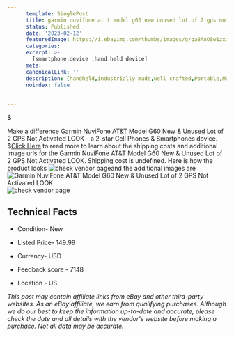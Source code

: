 ```yaml
---
      template: SinglePost
      title: garmin nuvifone at t model g60 new unused lot of 2 gps not activated look
      status: Published
      date: '2023-02-12'
      featuredImage: https://i.ebayimg.com/thumbs/images/g/ga8AAOSw1zxi3K9G/s-l225.jpg
      categories: 
      excerpt: >-
        [smartphone,device ,hand held device]
      meta:
      canonicalLink: ''
      description: [handheld,industrially made,well crafted,Portable,Mobile,Compact,Convenient,Lightweight,Maneuverable,Man-portable,Miniature,Carriable,Hand-held,Light,Holdable,Transportable,Mobile device,Pocket-sized,On-the-go,Wireless,Cordless,Compact size,Convenient size, smartphone,device ,hand held device]
      noindex: false
      
        
---
```

$

Make a difference Garmin NuviFone AT&T Model G60 New &  Unused Lot of 2 GPS Not Activated LOOK - a 2-star Cell Phones & Smartphones device.
$[Click Here](https://www.ebay.com/itm/265793922395?hash=item3de28d655b%3Ag%3Aga8AAOSw1zxi3K9G&mkevt=1&mkcid=1&mkrid=711-53200-19255-0&campid=%253CePNCampaignId%253E&customid=%253CreferenceId%253E&toolid=10049) to read more to learn about the shipping costs and additional image urls for the Garmin NuviFone AT&T Model G60 New &  Unused Lot of 2 GPS Not Activated LOOK. Shipping cost is undefined. Here is how the product looks ![check vendor page](https://i.ebayimg.com/thumbs/images/g/ga8AAOSw1zxi3K9G/s-l225.jpg)and the additional images are![Garmin NuviFone AT&T Model G60 New &  Unused Lot of 2 GPS Not Activated LOOK](https://i.ebayimg.com/images/g/ga8AAOSw1zxi3K9G/s-l1200.jpg)![check vendor page](https://origin-galleryplus.ebayimg.com/ws/web/265793922395_2_0_1/225x225.jpg,https://origin-galleryplus.ebayimg.com/ws/web/265793922395_3_0_1/225x225.jpg)



 ## Technical Facts 



     
      

 - Condition- New 


      

 - Listed Price- 149.99 


      

 - Currency- USD 


      

 - Feedback score - 7148 


      

 - Location - US 


      
      

 *_This post may contain affiliate links from eBay and other third-party websites. As an eBay affiliate, we earn from qualifying purchases. Although we do our best to keep the information up-to-date and accurate, please check the date and all details with the vendor's website before making a purchase. Not all data may be accurate._*






